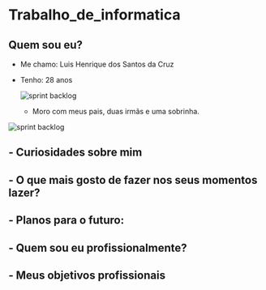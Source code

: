 # Trabalho_de_informatica

## Quem sou eu?

* Me chamo: Luis Henrique dos Santos da Cruz
* Tenho: 28 anos

  
  ![sprint backlog](https://github.com/Luis180695/Photo/blob/main/IMG_8417.jpg)


   * Moro com meus pais, duas irmãs e uma sobrinha.
      
![sprint backlog](https://github.com/Luis180695/Photo/blob/main/Imagem%20do%20WhatsApp%20de%202023-08-17%20%C3%A0(s)%2022.08.03.jpg)



## - Curiosidades sobre mim


## - O que mais gosto de fazer nos seus momentos lazer? 


## - Planos para o futuro:


## - Quem sou eu profissionalmente?


## - Meus objetivos profissionais

